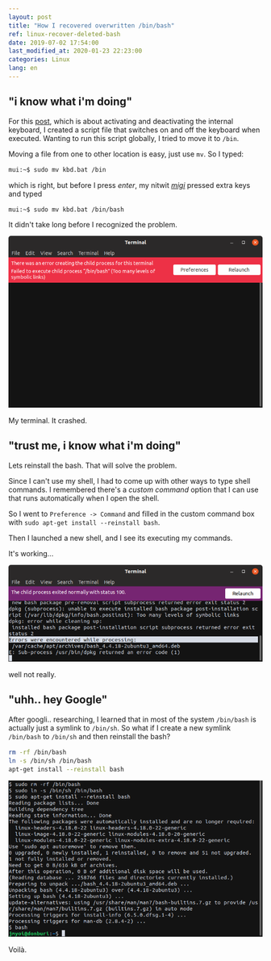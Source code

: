 ```yaml
---
layout: post
title: "How I recovered overwritten /bin/bash"
ref: linux-recover-deleted-bash
date: 2019-07-02 17:54:00
last_modified_at: 2020-01-23 22:23:00
categories: Linux
lang: en
---
```


## "i know what i'm doing"
For this [post](./en-linux-disable-keyboard), which is about activating and deactivating the
 internal keyboard, I created a script file that switches on and off the keyboard when executed.
Wanting to run this script globally, I tried to move it to `/bin`.

Moving a file from one to other location is easy, just use `mv`. So I typed:
```bash
mui:~$ sudo mv kbd.bat /bin
```

which is right, but before I press *enter*, my nitwit *[migi](https://hero.fandom.com/wiki/Migi)* 
pressed extra keys and typed

```bash
mui:~$ sudo mv kbd.bat /bin/bash
```

It didn't take long before I recognized the problem.

![Error image 1](/assets/images/linux/recover-deleted-bash/error1.png)

My terminal. It crashed.

<div class="divider"></div>

## "trust me, i know what i'm doing"
Lets reinstall the bash. That will solve the problem.

Since I can't use my shell, I had to come up with other ways to type shell commands.
I remembered there's a *custom command* option that I can use that runs automatically when I open the shell.

So I went to `Preference -> Command` and filled in the custom command box with `sudo apt-get install --reinstall bash`.

Then I launched a new shell, and I see its executing my commands.

It's working...

![Error image 2](/assets/images/linux/recover-deleted-bash/error2.png)

well not really. 

<div class="divider"></div>

## "uhh.. hey Google" <a id="solution"></a>
After googli.. researching, I learned that in most of the system `/bin/bash` is actually just a symlink to 
`/bin/sh`. So what if I create a new symlink `/bin/bash` to `/bin/sh` and then reinstall the bash?

```sh
rm -rf /bin/bash
ln -s /bin/sh /bin/bash
apt-get install --reinstall bash
```

![Solution image](/assets/images/linux/recover-deleted-bash/solution.png)

Voilà.
